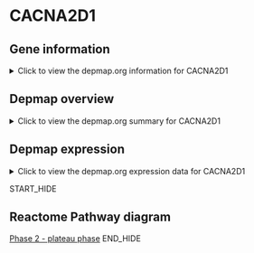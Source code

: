 <h1>CACNA2D1</h1>

<h2>Gene information</h2>
<details>
  <summary>Click to view the depmap.org information for CACNA2D1</summary>
  <iframe src="https://depmap.org/portal/gene/CACNA2D1?tab=about" style="border:none;width:100%;height:800px"></iframe>
</details>

<h2>Depmap overview</h2>
<details>
  <summary>Click to view the depmap.org summary for CACNA2D1</summary>
  <iframe src="https://depmap.org/portal/gene/CACNA2D1?tab=overview" style="border:none;width:100%;height:800px"></iframe>
</details>

<h2>Depmap expression</h2>
<details>
  <summary>Click to view the depmap.org expression data for CACNA2D1</summary>
  <iframe src="https://depmap.org/portal/gene/CACNA2D1?tab=characterization" style="border:none;width:100%;height:800px"></iframe>
</details>


START_HIDE
<h2>Reactome Pathway diagram</h2>
<a href="https://reactome.org/PathwayBrowser/#/R-HSA-5576893">Phase 2 - plateau phase</a>
END_HIDE


